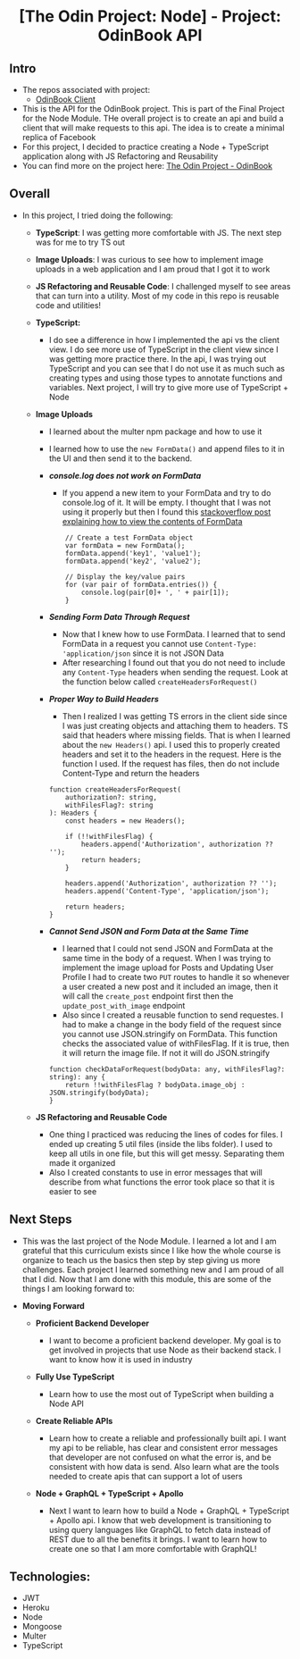 <h1 align="center">
[The Odin Project: Node] - Project: OdinBook API
</h1>

## Intro

-   The repos associated with project:
    -   [OdinBook Client](https://github.com/salvillalon45/theOdinProject-OdinBookClient)
-   This is the API for the OdinBook project. This is part of the Final Project for the Node Module. THe overall project is to create an api and build a client that will make requests to this api. The idea is to create a minimal replica of Facebook
-   For this project, I decided to practice creating a Node + TypeScript application along with JS Refactoring and Reusability
-   You can find more on the project here: [The Odin Project - OdinBook](https://www.theodinproject.com/paths/full-stack-javascript/courses/nodejs/lessons/odin-book)

## Overall

-   In this project, I tried doing the following:

    -   **TypeScript**: I was getting more comfortable with JS. The next step was for me to try TS out
    -   **Image Uploads**: I was curious to see how to implement image uploads in a web application and I am proud that I got it to work
    -   **JS Refactoring and Reusable Code**: I challenged myself to see areas that can turn into a utility. Most of my code in this repo is reusable code and utilities!

    -   **TypeScript:**

        -   I do see a difference in how I implemented the api vs the client view. I do see more use of TypeScript in the client view since I was getting more practice there. In the api, I was trying out TypeScript and you can see that I do not use it as much such as creating types and using those types to annotate functions and variables. Next project, I will try to give more use of TypeScript + Node

    -   **Image Uploads**

        -   I learned about the multer npm package and how to use it
        -   I learned how to use the `new FormData()` and append files to it in the UI and then send it to the backend.
        -   **_console.log does not work on FormData_**

            -   If you append a new item to your FormData and try to do console.log of it. It will be empty. I thought that I was not using it properly but then I found this [stackoverflow post explaining how to view the contents of FormData](https://stackoverflow.com/a/17067016)

            ```
                // Create a test FormData object
                var formData = new FormData();
                formData.append('key1', 'value1');
                formData.append('key2', 'value2');

                // Display the key/value pairs
                for (var pair of formData.entries()) {
                    console.log(pair[0]+ ', ' + pair[1]);
                }
            ```

        -   **_Sending Form Data Through Request_**
            -   Now that I knew how to use FormData. I learned that to send FormData in a request you cannot use `Content-Type: 'application/json` since it is not JSON Data
            -   After researching I found out that you do not need to include any `Content-Type` headers when sending the request. Look at the function below called `createHeadersForRequest()`
        -   **_Proper Way to Build Headers_**

            -   Then I realized I was getting TS errors in the client side since I was just creating objects and attaching them to headers. TS said that headers where missing fields. That is when I learned about the `new Headers()` api. I used this to properly created headers and set it to the headers in the request. Here is the function I used. If the request has files, then do not include Content-Type and return the headers

            ```
            function createHeadersForRequest(
                authorization?: string,
                withFilesFlag?: string
            ): Headers {
                const headers = new Headers();

                if (!!withFilesFlag) {
                    headers.append('Authorization', authorization ?? '');
                    return headers;
                }

                headers.append('Authorization', authorization ?? '');
                headers.append('Content-Type', 'application/json');

                return headers;
            }
            ```

        -   **_Cannot Send JSON and Form Data at the Same Time_**
            -   I learned that I could not send JSON and FormData at the same time in the body of a request. When I was trying to implement the image upload for Posts and Updating User Profile I had to create two `PUT` routes to handle it so whenever a user created a new post and it included an image, then it will call the `create_post` endpoint first then the `update_post_with_image` endpoint
            -   Also since I created a reusable function to send requestes. I had to make a change in the body field of the request since you cannot use JSON.stringify on FormData. This function checks the associated value of withFilesFlag. If it is true, then it will return the image file. If not it will do JSON.stringify
            ```
            function checkDataForRequest(bodyData: any, withFilesFlag?: string): any {
            	return !!withFilesFlag ? bodyData.image_obj : JSON.stringify(bodyData);
            }
            ```

    -   **JS Refactoring and Reusable Code**
        -   One thing I practiced was reducing the lines of codes for files. I ended up creating 5 util files (inside the libs folder). I used to keep all utils in one file, but this will get messy. Separating them made it organized
        -   Also I created constants to use in error messages that will describe from what functions the error took place so that it is easier to see

## Next Steps

-   This was the last project of the Node Module. I learned a lot and I am grateful that this curriculum exists since I like how the whole course is organize to teach us the basics then step by step giving us more challenges. Each project I learned something new and I am proud of all that I did. Now that I am done with this module, this are some of the things I am looking forward to:
-   **Moving Forward**

    -   **Proficient Backend Developer**

        -   I want to become a proficient backend developer. My goal is to get involved in projects that use Node as their backend stack. I want to know how it is used in industry

    -   **Fully Use TypeScript**
        -   Learn how to use the most out of TypeScript when building a Node API
    -   **Create Reliable APIs**
        -   Learn how to create a reliable and professionally built api. I want my api to be reliable, has clear and consistent error messages that developer are not confused on what the error is, and be consistent with how data is send. Also learn what are the tools needed to create apis that can support a lot of users
    -   **Node + GraphQL + TypeScript + Apollo**
        -   Next I want to learn how to build a Node + GraphQL + TypeScript + Apollo api. I know that web development is transitioning to using query languages like GraphQL to fetch data instead of REST due to all the benefits it brings. I want to learn how to create one so that I am more comfortable with GraphQL!

## Technologies:

-   JWT
-   Heroku
-   Node
-   Mongoose
-   Multer
-   TypeScript
